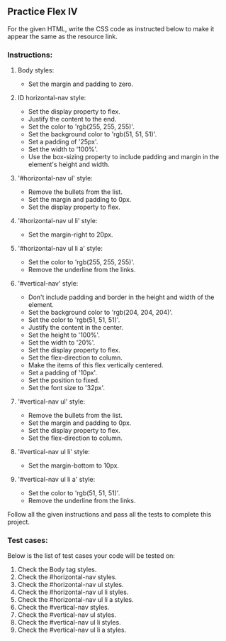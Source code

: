 ## Practice Flex IV

For the given HTML, write the CSS code as instructed below to make it appear the same as the resource link.

### Instructions:

1. Body styles:
    - Set the margin and padding to zero.

2. ID horizontal-nav style:
    - Set the display property to flex.
    - Justify the content to the end.
    - Set the color to 'rgb(255, 255, 255)'.
    - Set the background color to 'rgb(51, 51, 51)'.
    - Set a padding of '25px'.
    - Set the width to '100%'.
    - Use the box-sizing property to include padding and margin in the element's height and width.

3. '#horizontal-nav ul' style:
    - Remove the bullets from the list.
    - Set the margin and padding to 0px.
    - Set the display property to flex.

4. '#horizontal-nav ul li' style:
    - Set the margin-right to 20px.

5. '#horizontal-nav ul li a' style:
    - Set the color to 'rgb(255, 255, 255)'.
    - Remove the underline from the links.

6. '#vertical-nav' style:
    - Don't include padding and border in the height and width of the element.
    - Set the background color to 'rgb(204, 204, 204)'.
    - Set the color to 'rgb(51, 51, 51)'.
    - Justify the content in the center.
    - Set the height to '100%'.
    - Set the width to '20%'.
    - Set the display property to flex.
    - Set the flex-direction to column.
    - Make the items of this flex vertically centered.
    - Set a padding of '10px'.
    - Set the position to fixed.
    - Set the font size to '32px'.

7. '#vertical-nav ul' style:
    - Remove the bullets from the list.
    - Set the margin and padding to 0px.
    - Set the display property to flex.
    - Set the flex-direction to column.

8. '#vertical-nav ul li' style:
    - Set the margin-bottom to 10px.

9. '#vertical-nav ul li a' style:
    - Set the color to 'rgb(51, 51, 51)'.
    - Remove the underline from the links.

Follow all the given instructions and pass all the tests to complete this project.

### Test cases:

Below is the list of test cases your code will be tested on:

1. Check the Body tag styles.
2. Check the #horizontal-nav styles.
3. Check the #horizontal-nav ul styles.
4. Check the #horizontal-nav ul li styles.
5. Check the #horizontal-nav ul li a styles.
6. Check the #vertical-nav styles.
7. Check the #vertical-nav ul styles.
8. Check the #vertical-nav ul li styles.
9. Check the #vertical-nav ul li a styles.